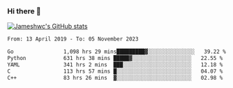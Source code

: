 ### Hi there 👋

[![Jameshwc's GitHub stats](https://github-readme-stats.vercel.app/api?username=jameshwc)](https://github.com/anuraghazra/github-readme-stats)

<!--START_SECTION:waka-->

```txt
From: 13 April 2019 - To: 05 November 2023

Go                1,098 hrs 29 mins█████████▓░░░░░░░░░░░░░░░   39.22 %
Python            631 hrs 38 mins █████▓░░░░░░░░░░░░░░░░░░░   22.55 %
YAML              341 hrs 2 mins  ███░░░░░░░░░░░░░░░░░░░░░░   12.18 %
C                 113 hrs 57 mins █░░░░░░░░░░░░░░░░░░░░░░░░   04.07 %
C++               83 hrs 26 mins  ▓░░░░░░░░░░░░░░░░░░░░░░░░   02.98 %
```

<!--END_SECTION:waka-->